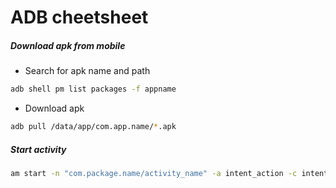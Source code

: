 # ADB cheetsheet

##### Download apk from mobile

  - Search for apk name and path
```sh
adb shell pm list packages -f appname
```
  - Download apk
```sh
adb pull /data/app/com.app.name/*.apk
```
##### Start activity
```sh
am start -n "com.package.name/activity_name" -a intent_action -c intent_category
```
